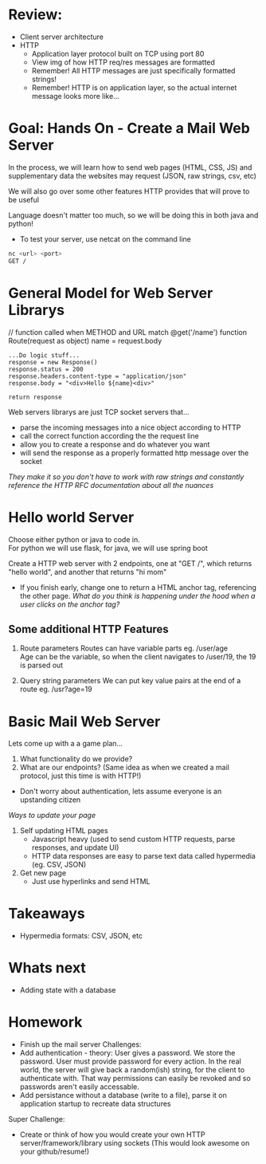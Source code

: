 # Review: 
* Client server architecture
* HTTP
    * Application layer protocol built on TCP using port 80
    * View img of how HTTP req/res messages are formatted
    * Remember! All HTTP messages are just specifically formatted strings!
    * Remember! HTTP is on application layer, so the actual internet message looks more like...

# Goal: Hands On - Create a Mail Web Server
In the process, we will learn how to send web pages (HTML, CSS, JS) and supplementary data the websites may request (JSON, raw strings, csv, etc)  

We will also go over some other features HTTP provides that will prove to be useful

Language doesn't matter too much, so we will be doing this in both java and python!

* To test your server, use netcat on the command line
```bash
nc <url> <port>
GET /
```

# General Model for Web Server Librarys
// function called when METHOD and URL match
@get('/name')
function Route(request as object)
    name = request.body

    ...Do logic stuff...
    response = new Response()
    response.status = 200
    response.headers.content-type = "application/json"
    response.body = "<div>Hello ${name}<div>"

    return response 

Web servers librarys are just TCP socket servers that...
* parse the incoming messages into a nice object according to HTTP
* call the correct function according the the request line
* allow you to create a response and do whatever you want
* will send the response as a properly formatted http message over the socket

*They make it so you don't have to work with raw strings and constantly reference the HTTP RFC documentation about all the nuances*

# Hello world Server
Choose either python or java to code in.  
For python we will use flask, for java, we will use spring boot


Create a HTTP web server with 2 endpoints, one at "GET /", which returns "hello world", and another that returns "hi mom"

* If you finish early, change one to return a HTML anchor tag, referencing the other page. 
*What do you think is happening under the hood when a user clicks on the anchor tag?*

## Some additional HTTP Features
1. Route parameters
Routes can have variable parts
eg. /user/age  
Age can be the variable, so when the client navigates to /user/19, the 19 is parsed out

2. Query string parameters
We can put key value pairs at the end of a route
eg. /usr?age=19

# Basic Mail Web Server
Lets come up with a a game plan...
1. What functionality do we provide?
2. What are our endpoints? (Same idea as when we created a mail protocol, just this time is with HTTP!)

* Don't worry about authentication, lets assume everyone is an upstanding citizen

_Ways to update your page_
1. Self updating HTML pages
    * Javascript heavy (used to send custom HTTP requests, parse responses, and update UI)
    * HTTP data responses are easy to parse text data called hypermedia (eg. CSV, JSON)
2. Get new page
    * Just use hyperlinks and send HTML

# Takeaways
* Hypermedia formats: CSV, JSON, etc

# Whats next
* Adding state with a database

# Homework
* Finish up the mail server
Challenges:
* Add authentication - theory: User gives a password. We store the password. User must provide password for every action. In the real world, the server will give back a random(ish) string, for the client to authenticate with. That way permissions can easily be revoked and so passwords aren't easily accessable. 
* Add persistance without a database (write to a file), parse it on application startup to recreate data structures

Super Challenge:
* Create or think of how you would create your own HTTP server/framework/library using sockets (This would look awesome on your github/resume!)
